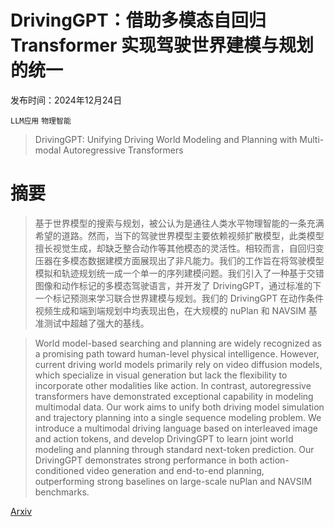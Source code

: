 # DrivingGPT：借助多模态自回归 Transformer 实现驾驶世界建模与规划的统一

发布时间：2024年12月24日

`LLM应用` `物理智能`

> DrivingGPT: Unifying Driving World Modeling and Planning with Multi-modal Autoregressive Transformers

# 摘要

> 基于世界模型的搜索与规划，被公认为是通往人类水平物理智能的一条充满希望的道路。然而，当下的驾驶世界模型主要依赖视频扩散模型，此类模型擅长视觉生成，却缺乏整合动作等其他模态的灵活性。相较而言，自回归变压器在多模态数据建模方面展现出了非凡能力。我们的工作旨在将驾驶模型模拟和轨迹规划统一成一个单一的序列建模问题。我们引入了一种基于交错图像和动作标记的多模态驾驶语言，并开发了 DrivingGPT，通过标准的下一个标记预测来学习联合世界建模与规划。我们的 DrivingGPT 在动作条件视频生成和端到端规划中均表现出色，在大规模的 nuPlan 和 NAVSIM 基准测试中超越了强大的基线。

> World model-based searching and planning are widely recognized as a promising path toward human-level physical intelligence. However, current driving world models primarily rely on video diffusion models, which specialize in visual generation but lack the flexibility to incorporate other modalities like action. In contrast, autoregressive transformers have demonstrated exceptional capability in modeling multimodal data. Our work aims to unify both driving model simulation and trajectory planning into a single sequence modeling problem. We introduce a multimodal driving language based on interleaved image and action tokens, and develop DrivingGPT to learn joint world modeling and planning through standard next-token prediction. Our DrivingGPT demonstrates strong performance in both action-conditioned video generation and end-to-end planning, outperforming strong baselines on large-scale nuPlan and NAVSIM benchmarks.

[Arxiv](https://arxiv.org/abs/2412.18607)